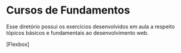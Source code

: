 # Cursos de Fundamentos
Esse diretório possui os exercícios desenvolvidos em aula a respeito tópicos básicos e fundamentais ao desenvolvimento web.


[Flexbox]